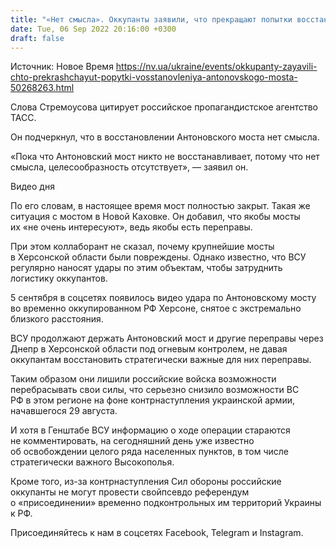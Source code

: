 ```yaml
---
title: "«Нет смысла». Оккупанты заявили, что прекращают попытки восстановления Антоновского моста"
date: Tue, 06 Sep 2022 20:16:00 +0300
draft: false
---
```

Источник: Новое Время https://nv.ua/ukraine/events/okkupanty-zayavili-chto-prekrashchayut-popytki-vosstanovleniya-antonovskogo-mosta-50268263.html


 Слова Стремоусова цитирует российское пропагандистское агентство ТАСС.

Он подчеркнул, что в восстановлении Антоновского моста нет смысла.

«Пока что Антоновский мост никто не восстанавливает, потому что нет смысла, целесообразность отсутствует», — заявил он.

 Видео дня   

По его словам, в настоящее время мост полностью закрыт. Такая же ситуация с мостом в Новой Каховке. Он добавил, что якобы мосты их «не очень интересуют», ведь якобы есть переправы.

При этом коллаборант не сказал, почему крупнейшие мосты в Херсонской области были повреждены. Однако известно, что ВСУ регулярно наносят удары по этим объектам, чтобы затруднить логистику оккупантов.

5 сентября в соцсетях появилось видео удара по Антоновскому мосту во временно оккупированном РФ Херсоне, снятое с экстремально близкого расстояния.

ВСУ продолжают держать Антоновский мост и другие переправы через Днепр в Херсонской области под огневым контролем, не давая оккупантам восстановить стратегически важные для них переправы.

Таким образом они лишили российские войска возможности перебрасывать свои силы, что серьезно снизило возможности ВС РФ в этом регионе на фоне контрнаступления украинской армии, начавшегося 29 августа.

И хотя в Генштабе ВСУ информацию о ходе операции стараются не комментировать, на сегодняшний день уже известно об освобождении целого ряда населенных пунктов, в том числе стратегически важного Высокополья.

Кроме того, из-за контрнаступления Сил обороны российские оккупанты не могут провести свойпсевдо референдум о «присоединении» временно подконтрольных им территорий Украины к РФ.

Присоединяйтесь к нам в соцсетях Facebook, Telegram и Instagram.
